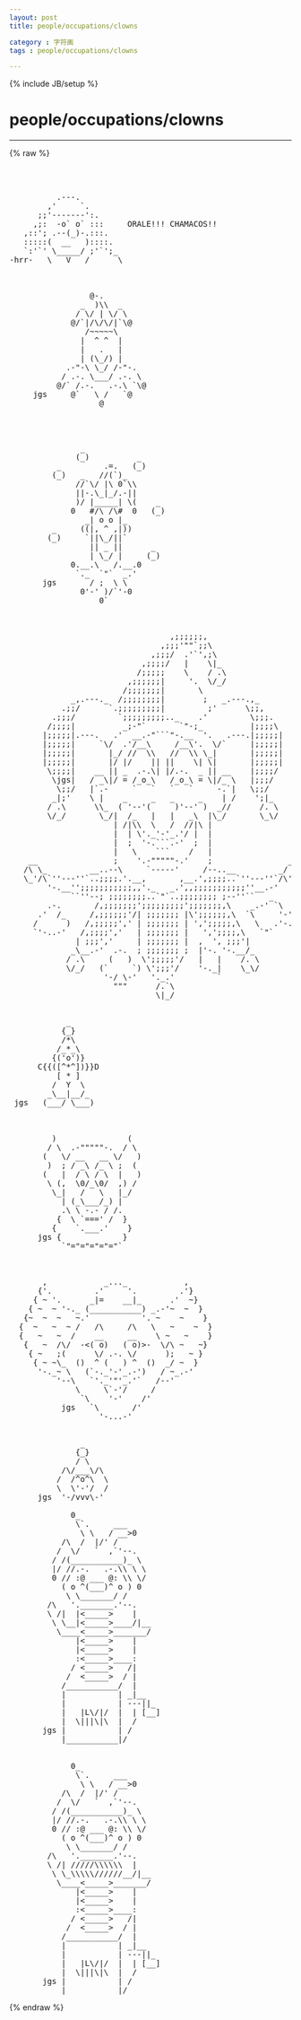 ```yaml
---
layout: post
title: people/occupations/clowns
category : 字符画
tags : people/occupations/clowns
---
```

{% include JB/setup %}
# people/occupations/clowns
---
{% raw %}
<pre>



          .---. 
        ,&#039;     `. 
      ;;&#039;-------&#039;:. 
     ,;:  -o` o` :::     ORALE!!! CHAMACOS!! 
   ,::&#039;; .--(_)-.:::. 
   :::::(  __   )::::. 
   `:&#039;`&#039; \_____/ ;&#039;`&#039;;_ 
-hrr-   \   V   /      \ 



                 @-.
               _  )\\  _  
              / \/ | \/ \
             @/`|/\/\/|`\@
                /~~~~~\
               |  ^ ^  |
               |   .   |
               | (\_/) |
            .-&quot;-\ \_/ /-&quot;-.
           / .-. \___/ .-. \
          @/` /.-.   .-.\ `\@
     jgs     @`   \ /   `@
                   @




               _
              (_)          _
          _         .=.   (_)
         (_)   _   //(`)_
              //`\/ |\ 0`\\
              ||-.\_|_/.-||
              )/ |_____| \(    _
             0   #/\ /\#  0   (_)
                _| o o |_
         _     ((|, ^ ,|))
        (_)     `||\_/||`
                 || _ ||      _
                 | \_/ |     (_)
             0.__.\   /.__.0
              `._  `&quot;`  _.&#039;
       jgs       / ;  \ \
               0&#039;-&#039; )/`&#039;-0
                   0`


  
                                  ,;;;;;;,
                                ,;;;&#039;&quot;&quot;`;;\
                              ,;;;/  .&#039;`&#039;,;\
                            ,;;;;/   |    \|_
                           /;;;;;    \    / .\
                         ,;;;;;;|     &#039;.  \/_/
                        /;;;;;;;|       \
             _,.---._  /;;;;;;;;|        ;   _.---.,_
           .;;/      `.;;;;;;;;;|         ;&#039;      \;;,
         .;;;/         `;;;;;;;;;.._    .&#039;         \;;;.
        /;;;;|          _;-&quot;`       `&quot;-;_          |;;;;\
       |;;;;;|.---.   .&#039;  __.-&quot;```&quot;-.__  &#039;.   .---.|;;;;;|
       |;;;;;|     `\/  .&#039;/__\     /__\&#039;.  \/`     |;;;;;|
       |;;;;;|       |_/ //  \\   //  \\ \_|       |;;;;;|
       |;;;;;|       |/ |/    || ||    \| \|       |;;;;;|
        \;;;;|    __ || _  .-.\| |/.-.  _ || __    |;;;;/
         \jgs|   / _\|/ = /_o_\   /_o_\ = \|/_ \   |;;;/
          \;;/   |`.-     `   `   `   `     -.`|   \;;/
         _|;&#039;    \ |    _     _   _     _    | /    &#039;;|_
        / .\      \\_  ( &#039;--&#039;(     )&#039;--&#039; )  _//      /. \
        \/_/       \_/|  /_   |   |   _\  |\_/       \_\/
                      | /|\\  \   /  //|\ |
                      |  | \&#039;._&#039;-&#039;_.&#039;/ |  |
                      |  ;  &#039;-.```.-&#039;  ;  |
                      |   \    ```    /   |
    __                ;    &#039;.-&quot;&quot;&quot;&quot;&quot;-.&#039;    ;                __
   /\ \_         __..--\     `-----&#039;     /--..__         _/ /\
   \_&#039;/\`&#039;&#039;---&#039;&#039;`..;;;;.&#039;.__,       ,__.&#039;,;;;;..`&#039;&#039;---&#039;&#039;`/\&#039;_/
        &#039;-.__&#039;&#039;;;;;;;;;;;;,,&#039;._   _.&#039;,,;;;;;;;;;;;&#039;&#039;__.-&#039;
             ``&#039;&#039;--; ;;;;;;;;..`&quot;`..;;;;;;;; ;--&#039;&#039;``   _
        .-.       /,;;;;;;;&#039;;;;;;;;;;&#039;;;;;;;;,\    _.-&#039; `\
      .&#039;  /_     /,;;;;;;&#039;/| ;;;;;;; |\&#039;;;;;;;,\  `\     &#039;-&#039;|
     /      )   /,;;;;;&#039;,&#039; | ;;;;;;; | &#039;,&#039;;;;;;,\   \   .&#039;-./
     `&#039;-..-&#039;   /,;;;;&#039;,&#039;   | ;;;;;;; |   &#039;,&#039;;;;;,\   `&quot;`
              | ;;;&#039;,&#039;     | ;;;;;;; |  ,  &#039;, ;;;&#039;|
             _\__.-&#039;  .-.  ; ;;;;;;; ;  |&#039;-. &#039;-.__/_
            / .\     (   )  \&#039;;;;;;&#039;/   |   |    /. \
            \/_/   (`     `) \&#039;;;;&#039;/    &#039;-._|    \_\/
                    &#039;-/ \-&#039;   &#039;._.&#039;         `
                      &quot;&quot;&quot;      /.`\
                               \|_/
 

            _
           {_}
           /*\
          /_*_\
         {(&#039;o&#039;)}
      C{{([^*^])}}D
          [ * ]
         /  Y  \
        _\__|__/_
 jgs   (___/ \___)



         )               (
        / \  .-&quot;&quot;&quot;&quot;&quot;-.  / \
       (   \/ __   __ \/   )
        )  ; / _\ /_ \ ;  (
       (   |  / \ / \  |   )
        \ (,  \0/_\0/  ,) /
         \_|   /   \   |_/
           | (_\___/_) |
           .\ \ -.- / /.
          {  \ `===&#039; /  }
         {    `.___.&#039;    }
      jgs {             }
           `&quot;=&quot;=&quot;=&quot;=&quot;=&quot;`
 


       ,            _..._            ,
      {&#039;.         .&#039;     &#039;.         .&#039;}
     { ~ &#039;.      _|=    __|_      .&#039;  ~}
    { ~  ~ &#039;-._ (___________) _.-&#039;~  ~  }
   {~  ~  ~   ~.&#039;           &#039;. ~    ~    }
  {  ~   ~  ~ /   /\     /\   \   ~    ~  }
  {   ~   ~  /    __     __    \ ~   ~    }
   {   ~  /\/  -&lt;( o)   ( o)&gt;-  \/\ ~   ~}
    { ~   ;(      \/ .-. \/      );   ~ }
     { ~ ~\_  ()  ^ (   ) ^  ()  _/ ~  }
      &#039;-._~ \   (`-._&#039;-&#039;_.-&#039;)   / ~_.-&#039;
          &#039;--\   `&#039;._&#039;&quot;&#039;_.&#039;`   /--&#039;
              \     \`-&#039;/     /
               `\    &#039;-&#039;    /&#039;
           jgs   `\       /&#039;
                   &#039;-...-&#039;
 

               _
              {_}
              / \
           /\/___\/\
          /  /^o^\  \
          \  \&#039;-&#039;/  /
      jgs  &#039;-/vvv\-&#039;

             0_
              \`.     ___
               \ \   / __&gt;0
           /\  /  |/&#039; / 
          /  \/   `  ,`&#039;--.
         / /(___________)_ \
         |/ //.-.   .-.\\ \ \
         0 // :@ ___ @: \\ \/
           ( o ^(___)^ o ) 0
            \ \_______/ /
        /\   &#039;._______.&#039;--.
        \ /|  |&lt;_____&gt;    |
         \ \__|&lt;_____&gt;____/|__
          \____&lt;_____&gt;_______/
              |&lt;_____&gt;    |
              |&lt;_____&gt;    |
              :&lt;_____&gt;____:
             / &lt;_____&gt;   /|
            /  &lt;_____&gt;  / |
           /___________/  |
           |           | _|__
           |           | ---||_
           |   |L\/|/  |  | [__]
           |  \|||\|\  |  /
       jgs |           | /
           |___________|/


             0_
              \`.     ___
               \ \   / __&gt;0
           /\  /  |/&#039; / 
          /  \/   `  ,`&#039;--.
         / /(___________)_ \
         |/ //.-.   .-.\\ \ \
         0 // :@ ___ @: \\ \/
           ( o ^(___)^ o ) 0
            \ \_______/ /
        /\   &#039;._______.&#039;--.
        \ /| /////\\\\\\  |
         \ \_\\\\\//////__/|__
          \____&lt;_____&gt;_______/
              |&lt;_____&gt;    |
              |&lt;_____&gt;    |
              :&lt;_____&gt;____:
             / &lt;_____&gt;   /|
            /  &lt;_____&gt;  / |
           /___________/  |
           |           | _|__
           |           | ---||_
           |   |L\/|/  |  | [__]
           |  \|||\|\  |  /
       jgs |           | /
           |___________|/ </pre>
{% endraw %}

